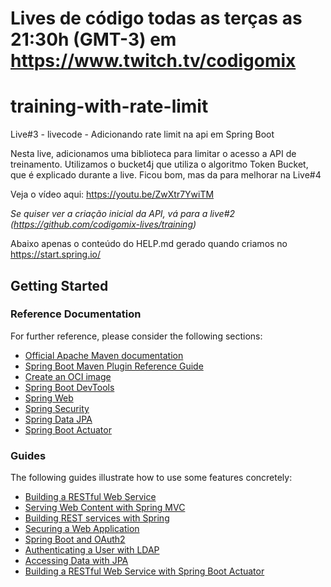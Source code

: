 
# Lives de código todas as terças as 21:30h (GMT-3) em https://www.twitch.tv/codigomix


# training-with-rate-limit
Live#3 - livecode - Adicionando rate limit na api em Spring Boot 


Nesta live, adicionamos uma biblioteca para limitar o acesso a API de treinamento. 
Utilizamos o bucket4j que utiliza o algoritmo Token Bucket, que é explicado
durante a live. Ficou bom, mas da para melhorar na Live#4

Veja o vídeo aqui: https://youtu.be/ZwXtr7YwiTM

*Se quiser ver a criação inicial da API, vá para a live#2 (https://github.com/codigomix-lives/training)*

Abaixo apenas o conteúdo do HELP.md gerado quando criamos no https://start.spring.io/

## Getting Started

### Reference Documentation
For further reference, please consider the following sections:

* [Official Apache Maven documentation](https://maven.apache.org/guides/index.html)
* [Spring Boot Maven Plugin Reference Guide](https://docs.spring.io/spring-boot/docs/2.4.1/maven-plugin/reference/html/)
* [Create an OCI image](https://docs.spring.io/spring-boot/docs/2.4.1/maven-plugin/reference/html/#build-image)
* [Spring Boot DevTools](https://docs.spring.io/spring-boot/docs/2.4.1/reference/htmlsingle/#using-boot-devtools)
* [Spring Web](https://docs.spring.io/spring-boot/docs/2.4.1/reference/htmlsingle/#boot-features-developing-web-applications)
* [Spring Security](https://docs.spring.io/spring-boot/docs/2.4.1/reference/htmlsingle/#boot-features-security)
* [Spring Data JPA](https://docs.spring.io/spring-boot/docs/2.4.1/reference/htmlsingle/#boot-features-jpa-and-spring-data)
* [Spring Boot Actuator](https://docs.spring.io/spring-boot/docs/2.4.1/reference/htmlsingle/#production-ready)

### Guides
The following guides illustrate how to use some features concretely:

* [Building a RESTful Web Service](https://spring.io/guides/gs/rest-service/)
* [Serving Web Content with Spring MVC](https://spring.io/guides/gs/serving-web-content/)
* [Building REST services with Spring](https://spring.io/guides/tutorials/bookmarks/)
* [Securing a Web Application](https://spring.io/guides/gs/securing-web/)
* [Spring Boot and OAuth2](https://spring.io/guides/tutorials/spring-boot-oauth2/)
* [Authenticating a User with LDAP](https://spring.io/guides/gs/authenticating-ldap/)
* [Accessing Data with JPA](https://spring.io/guides/gs/accessing-data-jpa/)
* [Building a RESTful Web Service with Spring Boot Actuator](https://spring.io/guides/gs/actuator-service/)




